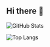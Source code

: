 ## Hi there 👋

![GitHub Stats](https://github-readme-stats.vercel.app/api?username=kobadaidesu&show_icons=true&theme=default)



![Top Langs](https://github-readme-stats.vercel.app/api/top-langs/?username=kobadaidesu&layout=compact&langs_count=6&theme=default)

<!--
**kobadaidesu/kobadaidesu** is a ✨ _special_ ✨ repository because its `README.md` (this file) appears on your GitHub profile.

Here are some ideas to get you started:

- 🔭 I’m currently working on ...
- 🌱 I’m currently learning ...
- 👯 I’m looking to collaborate on ...
- 🤔 I’m looking for help with ...
- 💬 Ask me about ...
- 📫 How to reach me: ...
- 😄 Pronouns: ...
- ⚡ Fun fact: ...
-->

